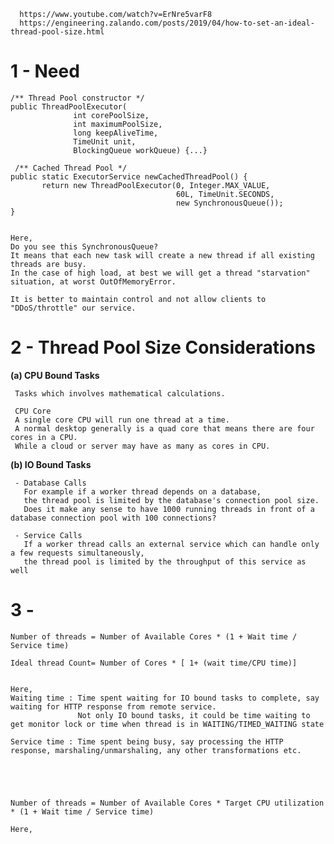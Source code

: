 

      https://www.youtube.com/watch?v=ErNre5varF8
      https://engineering.zalando.com/posts/2019/04/how-to-set-an-ideal-thread-pool-size.html
   
   
   
# 1 - Need 
   
    /** Thread Pool constructor */
    public ThreadPoolExecutor(
                  int corePoolSize,
                  int maximumPoolSize,
                  long keepAliveTime,
                  TimeUnit unit,
                  BlockingQueue workQueue) {...}
 
     /** Cached Thread Pool */
    public static ExecutorService newCachedThreadPool() {
           return new ThreadPoolExecutor(0, Integer.MAX_VALUE,
                                         60L, TimeUnit.SECONDS,
                                         new SynchronousQueue());
    }


    Here,
    Do you see this SynchronousQueue? 
    It means that each new task will create a new thread if all existing threads are busy. 
    In the case of high load, at best we will get a thread "starvation" situation, at worst OutOfMemoryError.

    It is better to maintain control and not allow clients to "DDoS/throttle" our service.


# 2 - Thread Pool Size Considerations 

   **(a) CPU Bound Tasks**

     Tasks which involves mathematical calculations.
     
     CPU Core
     A single core CPU will run one thread at a time.
     A normal desktop generally is a quad core that means there are four cores in a CPU. 
     While a cloud or server may have as many as cores in CPU.
     
     
     
     
   **(b) IO Bound Tasks**

     - Database Calls
       For example if a worker thread depends on a database, 
       the thread pool is limited by the database's connection pool size. 
       Does it make any sense to have 1000 running threads in front of a database connection pool with 100 connections?
     
     - Service Calls
       If a worker thread calls an external service which can handle only a few requests simultaneously, 
       the thread pool is limited by the throughput of this service as well
     
     
# 3 - 

    Number of threads = Number of Available Cores * (1 + Wait time / Service time)
    
    Ideal thread Count= Number of Cores * [ 1+ (wait time/CPU time)]
    
    
    Here,
    Waiting time : Time spent waiting for IO bound tasks to complete, say waiting for HTTP response from remote service.
                   Not only IO bound tasks, it could be time waiting to get monitor lock or time when thread is in WAITING/TIMED_WAITING state
    
    Service time : Time spent being busy, say processing the HTTP response, marshaling/unmarshaling, any other transformations etc. 
    
    
    
    
    
    Number of threads = Number of Available Cores * Target CPU utilization * (1 + Wait time / Service time)
   
    Here,
    
   


